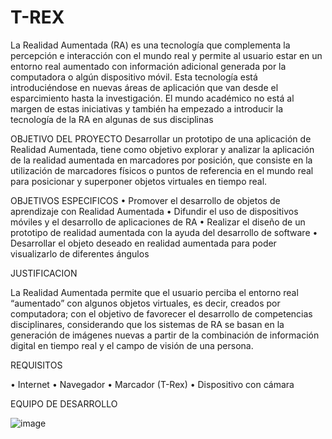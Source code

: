 # T-REX
La Realidad Aumentada (RA) es una tecnología que complementa la percepción e interacción con el mundo real y permite al usuario estar en un entorno real aumentado con información adicional generada por la computadora o algún dispositivo móvil. Esta tecnología está introduciéndose en nuevas áreas de aplicación que van desde el esparcimiento hasta la investigación. El mundo académico no está al margen de estas iniciativas y también ha empezado a introducir la tecnología de la RA en algunas de sus disciplinas

OBJETIVO DEL PROYECTO
Desarrollar un prototipo de una aplicación de Realidad Aumentada, tiene como objetivo explorar y analizar la aplicación de la realidad aumentada en marcadores por posición, que consiste en la utilización de marcadores físicos o puntos de referencia en el mundo real para posicionar y superponer objetos virtuales en tiempo real.

OBJETIVOS ESPECIFICOS
•	Promover el desarrollo de objetos de aprendizaje con Realidad Aumentada
•	Difundir el uso de dispositivos móviles y el desarrollo de aplicaciones de RA 
•	Realizar el diseño de un prototipo de realidad aumentada con la ayuda del desarrollo de software
•	Desarrollar el objeto deseado en realidad aumentada para poder visualizarlo de diferentes ángulos

JUSTIFICACION

La Realidad Aumentada permite que el usuario perciba el entorno real “aumentado” con algunos objetos virtuales, es decir, creados por computadora; con el objetivo de favorecer el desarrollo de competencias disciplinares,  considerando que los sistemas de RA se basan en la generación de imágenes nuevas a partir de la combinación de información digital en tiempo real y el campo de visión de una persona.

REQUISITOS 

•	Internet 
•	Navegador 
•	Marcador (T-Rex)
•	Dispositivo con cámara 

EQUIPO DE DESARROLLO 

![image](https://github.com/SistemasTecTlaxiaco/T-REX/assets/79929272/9a9d9772-ffd0-47cb-ba5f-6a5b502a12fa)
